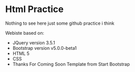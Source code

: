 # Html Practice

Nothing to see here just some github practice i think

Webiste based on:

<ul>
  
<li>JQuery version 3.5.1</li> 
<li>Bootstrap version v5.0.0-beta1</li> 
<li>HTML 5</li>
<li>CSS</li>
<li>Thanks For Coming Soon Template from Start Bootstrap</li>

  </ul>

